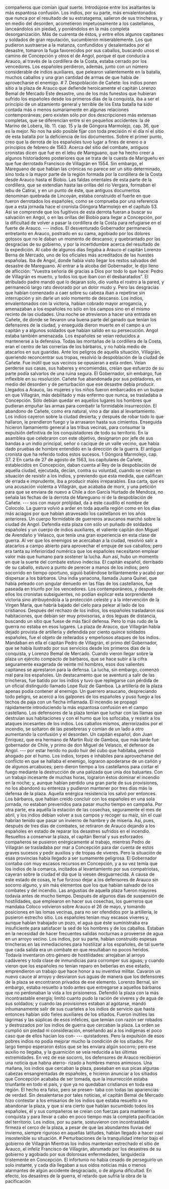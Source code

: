 compañeros que comían igual suerte. Introdújose entre los asaltantes la más espantosa confusión. Los indios, por su parte, más envalentonados que nunca por el resultado de su estratagema, salieron de sus trincheras, y en medio del desorden, acometieron impetuosamente a los castellanos, lanceándolos sin piedad, y poniéndolos en la más completa desorganización. Más de cuarenta de éstos, y entre ellos algunos capitanes y soldados de gran reputación, sucumbieron miserablemente. Los que pudieron sustraerse a la matanza, confundidos y desalentados por el desastre, tomaron la fuga favorecidos por sus caballos, buscando unos el camino de Concepción y otros el de Angol, porque el que conducía a Arauco, al través de la cordillera de la Costa, estaba cerrado por los vencedores. Los españoles perdieron, además, junto con un número considerable de indios auxiliares, que pelearon valientemente en la batalla, muchos caballos y una gran cantidad de armas de que había de aprovecharse el enemigo. # 7. Despoblación de Cañete: los indios ponen sitio a la plaza de Arauco que defiende heroicamente el capitán Lorenzo Bemal de Mercado Este desastre, uno de los más funestos que hubieran sufrido los españoles desde los primeros días de la conquista, iba a ser el principio de un alzamiento general y terrible de los Esta batalla ha sido contada más o menos sumariamente en algunas relaciones contemporáneas; pero existen sólo por dos descripciones más extensas completas, que se diferencian entre sí en pequeños accidentes: la de Marino de Lobera, lib. 11. cap. 15 y la de Góngora Marmolejo, cap. 36, que es la mejor. No nos ha sido posible fijar con toda precisión ni el día ni el sitio de esta batalla por la deficiencia de los documentos. Sobre el primer punto, creo que la derrota de los españoles tuvo lugar a fines de enero o a principios de febrero de 1563. Acerca del sitio del combate, antiguos cronistas dicen que fue en el lebu de Mareguano, que ha hecho creer a algunos historiadores posteriores que se trata de la cuesta de Marigueñu en que fue derrotado Francisco de Villagrán en 1554. Sin embargo, el Mareguano de que hablan las crónicas no parece ser un sitio determinado, sino toda o la mayor parte de la región formada por la cordillera de la Costa desde Arauco hasta el Biobío. Las faldas orientales de esta parte de la cordillera, que se extendían hasta las orillas del río Vergara, formaban el lebu de Catirai, y en un punto de éste, que antiguos documentos denominan quebrada de Lincoyán, estaba construido el fuerte en que fueron derrotados los españoles, como se comprueba por una referencia que a esta jornada hace el cronista Góngora Marmolejo en el capítulo 53. Así se comprende que los fugitivos de esta derrota fueran a buscar su salvación en Angol, o en las orillas del Biobío para llegar a Concepción, por la dificultad de volver a pasar la cordillera de la Costa para refugiarse en el fuerte de Arauco. --- indios. El desventurado Gobernador permanecía entretanto en Arauco, postrado en su cama, agobiado por los dolores gotosos que no le daban un momento de descanso; y quebrantado por las desgracias de su gobierno, y por la incertidumbre acerca del resultado de la expedición. Al cabo de algunos días llegaba a Arauco el capitán Lorenzo Berna de Mercado, uno de los oficiales más acreditados de las huestes españolas. Iba de Angol, donde había visto llegar los restos salvados del desastre de Mareguano. Al entrar a la alcoba del Gobernador, le dijo lleno de aflicción: “Vuestra señoría dé gracias a Dios por todo lo que hace: Pedro de Villagrán es muerto, y todos los que iban con él desbaratados”. El atribulado padre mandó que lo dejaran solo, dio vuelta el rostro a la pared, y permaneció largo rato devorado por un dolor mudo y. Pero las desgracias que habían comenzado a caer sobre su cabeza iban a repetirse sin interrupción y sin darle un solo momento de descanso. Los indios, envalentonados con la victoria, habían cobrado mayor arrogancia, y amenazaban a los españoles no sólo en los campos sino en el mismo recinto de las ciudades. Una noche se atrevieron a hacer una entrada en Cañete, de donde se llevaron una buena parte del ganado que tenían los defensores de la ciudad, y enseguida dieron muerte en el campo a un capitán y a algunos soldados que habían salido en su persecución. Angol estaba también amenazada. Los españoles se veían reducidos a mantenerse a la defensiva. Todas las montañas de la cordillera de la Costa, eran el centro de las correrías de los bárbaros, y no había medio de atacarlos en sus guaridas. Ante los peligros de aquella situación, Villagrán, queriendo reconcentrar sus tropas, resolvió la despoblación de la ciudad de Cañete. Fue inútil que sus vecinos se opusieran a esta orden. Veían perderse sus casas, sus haberes y encomiendas, creían que esfuerzo de su parte podía salvarlos de una ruina segura. El Gobernador, sin embargo, fue inflexible en su resolución. Cañete fue abandonada por sus pobladores, en medio del desorden y de perturbación que ese desastre debía producir. Llegados a Arauco, las mujeres y los niños fueron embarcados en un buque en que Villagrán, más debilitado y más enfermo que nunca, se trasladaba a Concepción. Sólo debían quedar en aquellos lugares los hombres que pudieran empuñar las armas para combatir la formidable insurrección. El abandono de Cañete, como era natural, vino a dar alas al levantamiento. Los indios cayeron sobre la ciudad desierta; y después de robar todo lo que hallaron, le prendieron fuego y la arrasaron hasta sus cimientos. Enseguida hicieron llamamiento general a las tribus vecinas, para consumar la expulsión definitiva de los conquistadores de todo su territorio. En la asamblea que celebraron con este objetivo, designaron por jefe de sus bandas a un indio principal, señor o cacique de un valle vecino, que había dado pruebas de hombre entendido en la dirección de la guerra. El antiguo cronista que ha referido todos estos sucesos. 1 Góngora Marmolejo, cap. 37. 2 En carta de 27 de agosto de 1563, los capitulares de Cañete, establecidos en Concepción, daban cuenta al Rey de la despoblación de aquella ciudad, ejecutada, decían, contra su voluntad, cuando se creían en situación de resistir a los indios, y previendo que esta medida, que califican de errada e imprudente, iba a producir males irreparables. Esa carta, que es una acusación violenta a Villagrán, que acababa de morir, y una petición para que se enviara de nuevo a Chile a don García Hurtado de Mendoza, no señala las fechas de la derrota de Mareguano ni de la despoblación de Cañete. --- sos con mayor prolijidad, da a este caudillo el nombre de Colocolo. La guerra volvió a arder en toda aquella región como en los días más aciagos por que habían atravesado los castellanos en los años anteriores. Un cuerpo formidable de guerreros araucanos marchó sobre la ciudad de Angol. Defendía esta plaza con sólo un puñado de soldados españoles y un cuerpo de indios auxiliares, el valiente capitán don Miguel de Avendaño y Velasco, que tenía una gran experiencia en esta clase de guerra. Al ver que los enemigos se acercaban a la ciudad, resolvió salir a atacarlos a campo abierto para aprovechar el empuje de sus caballos; pero era tanta su inferioridad numérica que los españoles necesitaron emplear valor más que humano para sostener la lucha. Aun así, hubo un momento en que la suerte del combate estuvo indecisa. El capitán español, derribado de su caballo, estuvo a punto de perecer a manos de los indios; pero socorrido en tiempo oportuno, siguió batiéndose brillantemente y acabó por dispersar a los bárbaros. Una india yanacona, llamada Juana Quinel, que había peleado con singular denuedo en las filas de los castellanos, fue paseada en triunfo por los vencedores. Los contemporáneos, y después de ellos los cronistas subsiguientes, no podían explicar esta sorprendente victoria sino atribuyéndola a la protección celeste y a la intervención de la Virgen María, que habría bajado del cielo para pelear al lado de los cristianos. Después del rechazo de los indios, los españoles trasladaron sus habitaciones, que debían ser muy provisorias, a dos leguas de distancia, buscando un sitio que fuese de más fácil defensa. Pero lo más rudo de la guerra no estaba en esos lugares. La plaza de Arauco, que Villagrán había dejado provista de artillería y defendida por ciento quince soldados españoles, fue el objeto de reiterados y empeñosos ataques de los indios. Mandaban en ella el capitán Pedro de Villagrán, el primo del Gobernador, que se había ilustrado por sus servicios desde los primeros días de la conquista, y Lorenzo Bemal de Mercado. Cuando vieron llegar sobre la plaza un ejército compacto de bárbaros, que se hace subir a la cifra seguramente exagerada de veinte mil hombres, esos dos valientes capitanes se aprestaron para la defensa. La lucha, sin embargo, comenzó mal para los españoles. Un destacamento que se aventuró a salir de las trincheras, fue batido por los indios y tuvo que replegarse con pérdida de un oficial distinguido llamado Lope Ruiz de Gamboa. La artillería de la plaza apenas podía contener al enemigo. Un guerrero araucano, despreciando todo peligro, se acercó a los galpones de los españoles y puso fuego a los techos de paja con un flecha inflamada. El incendio se propagó rápidamente introduciendo la más espantosa confusión en el campo castellano. Los defensores de la plaza tenían que luchar con las llamas que destruían sus habitaciones y con el humo que los sofocaba, y resistir a los ataques incesantes de los indios. Los caballos mismos, aterrorizados por el incendio, se soltaron de las pesebreras y comían de un lado a otro aumentando la confusión y el desorden. Un capitán español, don Juan Enríquez, que era hermano de Martín Ruiz de Gamboa, que más tarde fue gobernador de Chile, y primo de don Miguel de Velasco, el defensor de Angol. --- por estar herido no pudo huir del cubo que habitaba, pereció ahogado por el humo. Los indios, torpes e inhábiles para aprovecharse del conflicto en que se hallaba el enemigo, lograron apoderarse de un cañón y de algunos arcabuces; pero dieron tiempo a los castellanos para cortar el fuego mediante la destrucción de una palizada que unía dos baluartes. Con un trabajo incesante de muchas horas, lograron éstos dominar el incendio en la noche; y, aunque habían perdido una gran parte de sus provisiones, no los abandonó su entereza y pudieron mantener por tres días más la defensa de la plaza. Aquella enérgica resistencia los salvó por entonces. Los bárbaros, que habían creído concluir con los españoles en una sola jornada, no estaban prevenidos para pasar mucho tiempo en campaña. Por otra parte, era aquélla la estación de las cosechas, seguramente el mes de abril, y los indios debían volver a sus campos y recoger su maíz, sin el cual habrían tenido que pasar un invierno de hambre y de miseria. Así, pues, después de tres días de combates, se retiraron de Arauco dejando a los españoles en estado de reparar los desastres sufridos en el incendio. Resueltos a conservar la plaza, el capitán Bernal y sus esforzados compañeros se pusieron enérgicamente al trabajo, mientras Pedro de Villagrán se trasladaba por mar a Concepción para dar cuenta de estos graves sucesos y pedir auxilios y de tropas de víveres. Pero la situación de esas provincias había llegado a ser sumamente peligrosa. El Gobernador contaba con muy escasos recursos en Concepción, y a su vez temía que los indios de la comarca, incitados al levantamiento por sus compatriotas, cayeran sobre la ciudad el día que la viesen desguarnecida. A causa de este estado de cosas, le fue forzoso dejar a los defensores de Arauco sin socorro alguno, y sin más elementos que los que habían salvado de los combates y del incendio. Las angustias de aquella plaza fueron mayores todavía antes de mucho tiempo. Después de algunos días de suspensión de hostilidades, que emplearon en hacer sus cosechas, los guerreros que mandaba Coloco volvieron sobre Arauco el 26 de mayo, y tomando posiciones en las lomas vecinas, para no ser ofendidos por la artillería, le pusieron estrecho sitio. Los españoles tenían muy escasos víveres y, aunque habían trabajado un pozo, el agua que éste suministraba era insuficiente para satisfacer la sed de los hombres y de los caballos. Estaban en la necesidad de hacer frecuentes salidas nocturnas a proveerse de agua en un arroyo vecino. Los indios, por su parte, habían construido espesas trincheras en las inmediaciones para hostilizar a los españoles, de tal suerte que cada salida era un combate en que resultaban no pocos heridos. Todavía inventaron otro género de hostilidades: arrojaban al arroyo cadáveres y toda clase de inmundicias para corromper sus aguas; y cuando vieron que los españoles no tenían reparo en beberlas en ese estado, emprendieron un trabajo que hace honor a su inventiva militar. Cavaron un nuevo cauce al arroyo y desviaron sus aguas de manera que los defensores de la plaza se encontraron privados de ese elemento. Lorenzo Bernal, sin embargo, estaba resuelto a todo antes que entregarse a aquellos bárbaros que no perdonaban la vida a los prisioneros. Defendió la plaza con la más incontrastable energía; limitó cuanto pudo la ración de víveres y de agua de sus soldados; y cuando las provisiones estaban al agotarse, mandó inhumanamente salir de sus cuarteles a los indios de servicio que hasta entonces habían sido fieles auxiliares de los sitiados. Fueron inútiles las lágrimas y las súplicas de esos infelices, que temían con razón ser robados y destrozados por los indios de guerra que cercaban la plaza. La orden se cumplió sin piedad ni consideración, enseñando así a los indígenas el poco caso que de ellos hacían los con- --- quistadores. Pero la expulsión de esos pobres indios no podía mejorar mucho la condición de los sitiados. Por largo tiempo esperaron éstos que se les enviara algún socorro; pero ese auxilio no llegaba, y la guarnición se veía reducida a las últimas extremidades. En vez de ese socorro, los defensores de Arauco recibieron una noticia que habna aterro- rizado a hombres menos animosos. Una mañana, los indios que cercaban la plaza, paseaban en sus picas algunas cabezas ensangrentadas de españoles, e hicieron anunciar a los sitiados que Concepción acababa de ser tomada, que la insurrección estaba triunfante en todo el país, y que ya no quedaban cristianos en toda esa región. El hecho era falso, pero se presen- taba con todas las apariencias de verdad. Sin desalentarse por tales noticias, el capitán Bemai de Mercado hizo contestar a los emisarios de los indios que estaba resuelto a no abandonar la plaza, y que si era cierto que habían sucumbido todos los españoles, él y sus compañeros se creían con fuerzas para mantener la conquista y para llevar a cabo en poco tiempo más la completa pacificación del territorio. Los indios, por su parte, sostuvieron con incontrastable firmeza el cerco de la plaza, a pesar de que las abundantes lluvias del invierno, siempre riguroso en aquellas latitudes, habían llegado a hacer casi insostenible su situación. # Perturbaciones de la tranquilidad interior bajo el gobierno de Villagrán</h8> Mientras los indios mantenían estrechado el sitio de Arauco, el infeliz Francisco de Villagrán, abrumado por los desastres de su gobierno y agobiado por sus dolorosas enfermedades, languidecía tristemente en Concepción. El infortunio no había cesado de perseguirlo un solo instante, y cada día llegaban a sus oídos noticias más o menos alarmantes de algún accidente desgraciado, o de alguna dificultad. En efecto, los desastres de la guerra, el retardo que sufría la obra de la pacificación